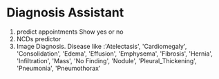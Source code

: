# Diagnosis Assistant
1. predict appointments Show yes or no
2. NCDs predictor
3. Image Diagnosis. Disease like :'Atelectasis',
 'Cardiomegaly',
 'Consolidation',
 'Edema',
 'Effusion',
 'Emphysema',
 'Fibrosis',
 'Hernia',
 'Infiltration',
 'Mass',
 'No Finding',
 'Nodule',
 'Pleural_Thickening',
 'Pneumonia',
 'Pneumothorax'
